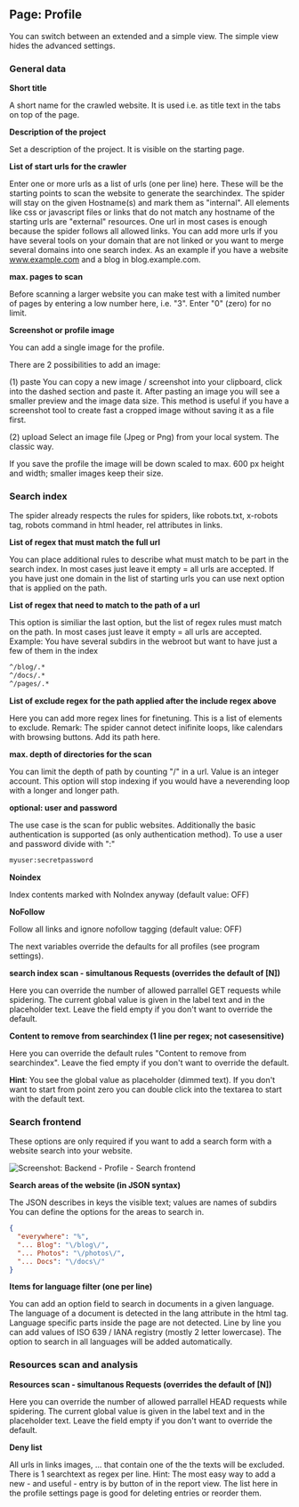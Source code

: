 ##  Page: Profile

You can switch between an extended and a simple view. The simple view hides the advanced settings.

### General data

**Short title**

A short name for the crawled website. It is used i.e. as title text in the tabs on top of the page.

**Description of the project**

Set a description of the project. It is visible on the starting page.

**List of start urls for the crawler**

Enter one or more urls as a list of urls (one per line) here. These will be the starting points to scan the website to generate the searchindex.
The spider will stay on the given Hostname(s) and mark them as "internal". All elements like css or javascript files or links that do not match any hostname of the starting urls are "external" resources.
One url in most cases is enough because the spider follows all allowed links. You can add more urls if you have several tools on your domain that are not linked or you want to merge several domains into one search index. As an example if you have a website www.example.com and a blog in blog.example.com.

**max. pages to scan**

Before scanning a larger website you can make test with a limited number of pages by entering a low number here, i.e. "3".
Enter "0" (zero) for no limit.

**Screenshot or profile image**

You can add a single image for the profile.

There are 2 possibilities to add an image:

(1) paste
You can copy a new image / screenshot into your clipboard, click into the dashed section and paste it. After pasting an image you will see a smaller preview and the image data size.
This method is useful if you have a screenshot tool to create fast a cropped image without saving it as a file first.

(2) upload
Select an image file (Jpeg or Png) from your local system. The classic way.

If you save the profile the image will be down scaled to max. 600 px height and width; smaller images keep their size.

### Search index

The spider already respects the rules for spiders, like robots.txt, x-robots tag, robots command in html header, rel attributes in links.

**List of regex that must match the full url**

You can place additional rules to describe what must match to be part in the search index.
In most cases just leave it empty = all urls are accepted.
If you have just one domain in the list of starting urls you can use next option that is applied on the path.

**List of regex that need to match to the path of a url**

This option is similiar the last option, but the list of regex rules must match on the path.
In most cases just leave it empty = all urls are accepted.
Example:
You have several subdirs in the webroot but want to have just a few of them in the index

```txt
^/blog/.*
^/docs/.*
^/pages/.*
```

**List of exclude regex for the path applied after the include regex above**

Here you can add more regex lines for finetuning. This is a list of elements to exclude.
Remark:
The spider cannot detect inifinite loops, like calendars with browsing buttons. Add its path here.

**max. depth of directories for the scan**

You can limit the depth of path by counting "/" in a url. Value is an integer account.
This option will stop indexing if you would have a neverending loop with a longer and longer path.

**optional: user and password**

The use case is the scan for public websites. Additionally the basic authentication is supported (as only authentication method). To use a user and password divide with ":"

```txt
myuser:secretpassword
```

**Noindex**

Index contents marked with NoIndex anyway (default value: OFF)

**NoFollow**

Follow all links and ignore nofollow tagging (default value: OFF)

The next variables override the defaults for all profiles (see program settings).

**search index scan - simultanous Requests (overrides the default of [N])**

Here you can override the number of allowed parrallel GET requests while spidering.
The current global value is given in the label text and in the placeholder text.
Leave the field empty if you don't want to override the default.

**Content to remove from searchindex (1 line per regex; not casesensitive)**

Here you can override the default rules "Content to remove from searchindex".
Leave the fied empty if you don't want to override the default.

**Hint**: You see the global value as placeholder (dimmed text). If you don't want to start from point zero you can double click into the textarea to start with the default text.

### Search frontend

These options are only required if you want to add a search form with a website search into your website.

![Screenshot: Backend - Profile - Search frontend](/images/usage-02-start-profile-searchfrontend.png)

**Search areas of the website (in JSON syntax)**

The JSON describes in keys the visible text; values are names of subdirs
You can define the options for the areas to search in.

```json
{
  "everywhere": "%",
  "... Blog": "\/blog\/",
  "... Photos": "\/photos\/",
  "... Docs": "\/docs\/"
}
```

**Items for language filter (one per line)**

You can add an option field to search in documents in a given language. The language of a document is detected in the lang attribute in the html tag. Language specific parts inside the page are not detected.
Line by line you can add values of ISO 639 / IANA registry (mostly 2 letter lowercase).
The option to search in all languages will be added automatically.
  
### Resources scan and analysis

**Resources scan - simultanous Requests (overrides the default of [N])**

Here you can override the number of allowed parrallel HEAD requests while spidering.
The current global value is given in the label text and in the placeholder text.
Leave the field empty if you don't want to override the default.

**Deny list**

All urls in links images, ... that contain one of the the texts will be excluded. There is 1 searchtext as regex per line.
Hint:
The most easy way to add a new - and useful - entry is by button of in the report view.
The list here in the profile settings page is good for deleting entries or reorder them.